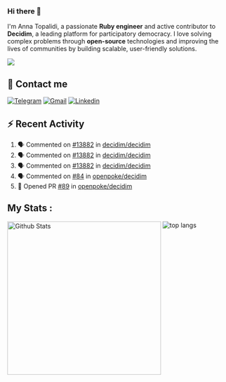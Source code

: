 ### Hi there 👋

I'm Anna Topalidi, a passionate **Ruby engineer** and active contributor to **Decidim**, a leading platform for participatory democracy. I love solving complex problems through **open-source** technologies and improving the lives of communities by building scalable, user-friendly solutions.

<img src="https://komarev.com/ghpvc/?username=antopalidi&color=blueviolet&style=for-the-badge">

## 📩 Contact me 
[![Telegram](https://img.shields.io/badge/Telegram-2CA5E0?style=for-the-badge&logo=telegram&logoColor=white)](https://t.me/anna_top)
[![Gmail](https://img.shields.io/badge/email-D14836?style=for-the-badge&logo=gmail&logoColor=white)](mailto:topalididev@gmail.com)
[![Linkedin](https://img.shields.io/badge/LinkedIn-0077B5?style=for-the-badge&logo=linkedin&logoColor=white)](https://www.linkedin.com/in/topalidi/)
<!-- [![Codewars](https://img.shields.io/badge/Codewars-B1361E?style=for-the-badge&logo=Codewars&logoColor=white)](https://www.codewars.com/users/antopalidi) -->

## :zap: Recent Activity

<!--START_SECTION:activity-->
1. 🗣 Commented on [#13882](https://github.com/decidim/decidim/pull/13882#issuecomment-2740503087) in [decidim/decidim](https://github.com/decidim/decidim)
2. 🗣 Commented on [#13882](https://github.com/decidim/decidim/pull/13882#issuecomment-2740256527) in [decidim/decidim](https://github.com/decidim/decidim)
3. 🗣 Commented on [#13882](https://github.com/decidim/decidim/pull/13882#issuecomment-2739655711) in [decidim/decidim](https://github.com/decidim/decidim)
4. 🗣 Commented on [#84](https://github.com/openpoke/decidim/pull/84#issuecomment-2733150517) in [openpoke/decidim](https://github.com/openpoke/decidim)
5. 💪 Opened PR [#89](https://github.com/openpoke/decidim/pull/89) in [openpoke/decidim](https://github.com/openpoke/decidim)
<!--END_SECTION:activity-->

## My Stats :
<!--
<img alt="activity" src="https://streak-stats.demolab.com?user=antopalidi" />
-->
<div>
<img align="top" width="350px" alt="Github Stats" src="https://github-readme-stats-git-master-antopalidis-projects.vercel.app/api?username=antopalidi&count_private=true&show_icons=true&hide_border=true" />
<img align="top" alt="top langs" src="https://github-readme-stats-git-master-antopalidis-projects.vercel.app/api/top-langs/?username=antopalidi&layout=compact" />
 </div>

<!--
**antopalidi/antopalidi** is a ✨ _special_ ✨ repository because its `README.md` (this file) appears on your GitHub profile.
-->
